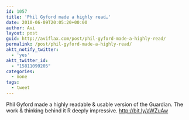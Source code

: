 ```yaml
---
id: 1057
title: 'Phil Gyford made a highly read…'
date: 2010-06-09T20:05:20+00:00
author: Avi
layout: post
guid: http://aviflax.com/post/phil-gyford-made-a-highly-read/
permalink: /post/phil-gyford-made-a-highly-read/
aktt_notify_twitter:
  - 'yes'
aktt_twitter_id:
  - "15811099205"
categories:
  - none
tags:
  - tweet
---
```

Phil Gyford made a highly readable & usable version of the Guardian. The work & thinking behind it R deeply impressive. <a href="http://bit.ly/aWZuAw" rel="nofollow">http://bit.ly/aWZuAw</a>
